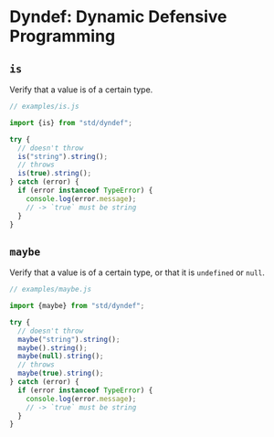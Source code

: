 # Dyndef: Dynamic Defensive Programming 

## `is`

Verify that a value is of a certain type.

```js
// examples/is.js

import {is} from "std/dyndef";

try {
  // doesn't throw
  is("string").string();
  // throws
  is(true).string();
} catch (error) {
  if (error instanceof TypeError) {
    console.log(error.message);
    // -> `true` must be string
  }
}
```

## `maybe`

Verify that a value is of a certain type, or that it is `undefined` or `null`.

```js
// examples/maybe.js

import {maybe} from "std/dyndef";

try {
  // doesn't throw
  maybe("string").string();
  maybe().string();
  maybe(null).string();
  // throws
  maybe(true).string();
} catch (error) {
  if (error instanceof TypeError) {
    console.log(error.message);
    // -> `true` must be string
  }
}
```

